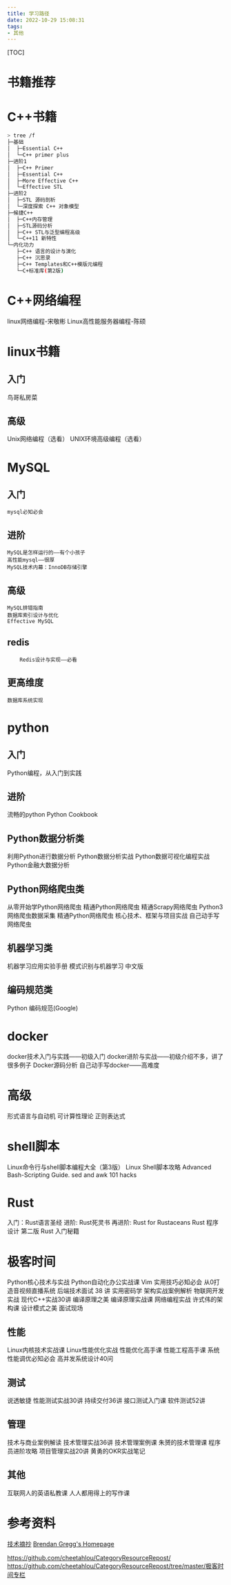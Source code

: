 ```yaml
---
title: 学习路径
date: 2022-10-29 15:08:31
tags:
- 其他
---
```


[TOC]


# 书籍推荐


# C++书籍

```bash
> tree /f                       
├─基础                                             
│  ├─Essential C++                         
│  └─C++ primer plus                            
├─进阶1                     
│  ├─C++ Primer     
│  ├─Essential C++             
│  ├─More Effective C++
│  └─Effective STL       
├─进阶2     
│  ├─STL 源码剖析     
│  └─深度探索 C++ 对象模型    
├─候捷C++         
│  ├─C++内存管理
│  ├─STL源码分析 
│  ├─C++ STL与泛型编程高级   
│  └─C++11 新特性
└─内化功力    
   ├─C++ 语言的设计与演化  
   ├─C++ 沉思录 
   ├─C++ Templates和C++模版元编程
   └─C+标准库(第2版) 
```


# C++网络编程
linux网络编程-宋敬彬
Linux高性能服务器编程-陈硕

# linux书籍
## 入门
鸟哥私房菜


## 高级
Unix网络编程（选看）
UNIX环境高级编程（选看）



# MySQL

## 入门
    mysql必知必会

## 进阶
    MySQL是怎样运行的——有个小孩子
    高性能mysql——很厚
    MySQL技术内幕：InnoDB存储引擎

## 高级
    MySQL排错指南
    数据库索引设计与优化
    Effective MySQL

## redis
        Redis设计与实现——必看

## 更高维度
    数据库系统实现



# python
## 入门
Python编程，从入门到实践

## 进阶
流畅的python
Python Cookbook

## Python数据分析类
利用Python进行数据分析
Python数据分析实战
Python数据可视化编程实战
Python金融大数据分析

## Python网络爬虫类
从零开始学Python网络爬虫
精通Python网络爬虫
精通Scrapy网络爬虫
Python3网络爬虫数据采集
精通Python网络爬虫 核心技术、框架与项目实战
自己动手写网络爬虫

## 机器学习类
机器学习应用实验手册
模式识别与机器学习 中文版

## 编码规范类
Python 编码规范(Google)


# docker
docker技术入门与实践——初级入门
docker进阶与实战——初级介绍不多，讲了很多例子
Docker源码分析
自己动手写docker——高难度




# 高级
形式语言与自动机
可计算性理论
正则表达式


# shell脚本
Linux命令行与shell脚本编程大全（第3版）
Linux Shell脚本攻略
Advanced Bash-Scripting Guide.
sed and awk 101 hacks


# Rust
入门：Rust语言圣经
进阶: Rust死灵书
再进阶: Rust for Rustaceans
Rust 程序设计 第二版
Rust 入门秘籍



# 极客时间

Python核心技术与实战
Python自动化办公实战课
Vim 实用技巧必知必会
从0打造音视频直播系统
后端技术面试 38 讲
实用密码学
架构实战案例解析
物联网开发实战
现代C++实战30讲
编译原理之美
编译原理实战课
网络编程实战
许式伟的架构课
设计模式之美
面试现场



## 性能
Linux内核技术实战课
Linux性能优化实战
性能优化高手课
性能工程高手课
系统性能调优必知必会
高并发系统设计40问

## 测试
说透敏捷
性能测试实战30讲
持续交付36讲
接口测试入门课
软件测试52讲

## 管理

技术与商业案例解读
技术管理实战36讲
技术管理案例课
朱赟的技术管理课
程序员进阶攻略
项目管理实战20讲
黄勇的OKR实战笔记


## 其他
互联网人的英语私教课
人人都用得上的写作课



















# 参考资料

[技术摘抄](https://learn.liangliangleelianglianglee.com/)
[Brendan Gregg's Homepage](https://brendangregg.com/overview.html)

https://github.com/cheetahlou/CategoryResourceRepost/
https://github.com/cheetahlou/CategoryResourceRepost/tree/master/极客时间专栏